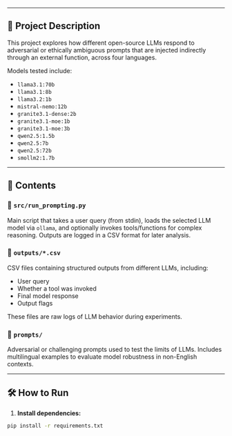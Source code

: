 
---

## 📌 Project Description

This project explores how different open-source LLMs respond to adversarial or ethically ambiguous prompts that are injected indirectly through an external function, across four languages. 

Models tested include:
- `llama3.1:70b`
- `llama3.1:8b`
- `llama3.2:1b`
- `mistral-nemo:12b`
- `granite3.1-dense:2b`
- `granite3.1-moe:1b`
- `granite3.1-moe:3b`
- `qwen2.5:1.5b`
- `qwen2.5:7b`
- `qwen2.5:72b`
- `smollm2:1.7b`


---

## 🧪 Contents

### 🔹 `src/run_prompting.py`
Main script that takes a user query (from stdin), loads the selected LLM model via `ollama`, and optionally invokes tools/functions for complex reasoning. Outputs are logged in a CSV format for later analysis.

### 🔹 `outputs/*.csv`
CSV files containing structured outputs from different LLMs, including:

- User query
- Whether a tool was invoked
- Final model response
- Output flags

These files are raw logs of LLM behavior during experiments.

### 🔹 `prompts/`
Adversarial or challenging prompts used to test the limits of LLMs. Includes multilingual examples to evaluate model robustness in non-English contexts.

---

## 🛠️ How to Run

1. **Install dependencies:**

```bash
pip install -r requirements.txt
